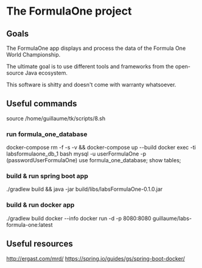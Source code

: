 # The FormulaOne project
## Goals
The FormulaOne app displays and process the data of the Formula One World Championship.

The ultimate goal is to use different tools and frameworks from the open-source Java ecosystem.

This software is shitty and doesn't come with warranty whatsoever.

## Useful commands
source /home/guillaume/tk/scripts/8.sh
### run formula_one_database
docker-compose rm -f -s -v && docker-compose up --build
docker exec -ti labsformulaone_db_1 bash
mysql -u userFormulaOne -p
    (passwordUserFormulaOne)
use formula_one_database;
show tables;

### build & run spring boot app
./gradlew build && java -jar build/libs/labsFormulaOne-0.1.0.jar

### build & run docker app
./gradlew build docker --info
 docker run -d -p 8080:8080 guillaume/labs-formula-one:latest

## Useful resources
http://ergast.com/mrd/
https://spring.io/guides/gs/spring-boot-docker/
